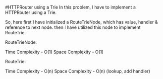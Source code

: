 #HTTPRouter using a Trie
In this problem, I have to implement a HTTPRouter using a Trie.

So, here first I have initialized a RouteTrieNode, which has value, handler & reference to next node. then I have utilized this node to implement RouteTrie.

RouteTrieNode:

Time Complexity - O(1) Space Complexity - O(1)

RouteTrie:

Time Complexity - O(n) Space Complexity - O(n) (lookup, add handler)